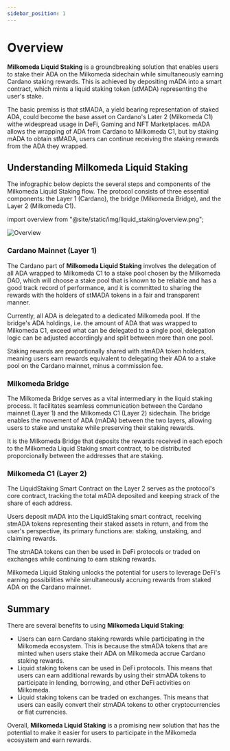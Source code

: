 ```yaml
---
sidebar_position: 1
---
```


# Overview


**Milkomeda Liquid Staking** is a groundbreaking solution that enables users to stake their ADA on the Milkomeda sidechain while simultaneously earning Cardano staking rewards. This is achieved by depositing mADA into a smart contract, which mints a liquid staking token (stMADA) representing the user's stake.

The basic premiss is that stMADA, a yield bearing representation of staked ADA, could become the base asset on Cardano's Later 2 (Milkomeda C1) withe widespread usage in DeFi, Gaming and NFT Marketplaces. mADA allows the wrapping of ADA from Cardano to Milkomeda C1, but by staking mADA to obtain stMADA, users can continue receiving the staking rewards from the ADA they wrapped. 


## Understanding Milkomeda Liquid Staking

The infographic below depicts the several steps and components of the Milkomeda Liquid Staking flow. The protocol consists of three essential components: the Layer 1 (Cardano), the bridge (Milkomeda Bridge), and the Layer 2 (Milkomeda C1).


import overview from "@site/static/img/liquid_staking/overview.png";

<img
  src={overview}
  className="img-full"
  alt="Overview"
/>







### Cardano Mainnet (Layer 1)

The Cardano part of **Milkomeda Liquid Staking** involves the delegation of all ADA wrapped to Milkomeda C1 to a stake pool chosen by the Milkomeda DAO, which will choose a stake pool that is known to be reliable and has a good track record of performance, and it is committed to sharing the rewards with the holders of stMADA tokens in a fair and transparent manner.

Currently, all ADA is delegated to a dedicated Milkomeda pool. If the bridge's ADA holdings, i.e. the amount of ADA that was wrapped to Milkomeda C1, exceed what can be delegated to a single pool, delegation logic can be adjusted accordingly and split between more than one pool.

Staking rewards are proportionally shared with stmADA token holders, meaning users earn rewards equivalent to delegating their ADA to a stake pool on the Cardano mainnet, minus a commission fee.


### Milkomeda Bridge


The Milkomeda Bridge serves as a vital intermediary in the liquid staking process. It facilitates seamless communication between the Cardano mainnet (Layer 1) and the Milkomeda C1 (Layer 2) sidechain. The bridge enables the movement of ADA (mADA) between the two layers, allowing users to stake and unstake while preserving their staking rewards.

It is the Milkomeda Bridge that deposits the rewards received in each epoch to the Milkomeda Liquid Staking smart contract, to be distributed proporcionally between the addresses that are staking.


### Milkomeda C1 (Layer 2)

The LiquidStaking Smart Contract on the Layer 2 serves as the protocol's core contract, tracking the total mADA deposited and keeping strack of the share of each address. 

Users deposit mADA into the LiquidStaking smart contract, receiving stmADA tokens representing their staked assets in return, and from the user's perspective, its primary functions are: staking, unstaking, and claiming rewards.


The stmADA tokens can then be used in DeFi protocols or traded on exchanges while continuing to earn staking rewards.

Milkomeda Liquid Staking unlocks the potential for users to leverage DeFi's earning possibilities while simultaneously accruing rewards from staked ADA on the Cardano mainnet.


## Summary

There are several benefits to using **Milkomeda Liquid Staking**:

- Users can earn Cardano staking rewards while participating in the Milkomeda ecosystem. This is because the stmADA tokens that are minted when users stake their ADA on Milkomeda accrue Cardano staking rewards.
- Liquid staking tokens can be used in DeFi protocols. This means that users can earn additional rewards by using their stmADA tokens to participate in lending, borrowing, and other DeFi activities on Milkomeda.
- Liquid staking tokens can be traded on exchanges. This means that users can easily convert their stmADA tokens to other cryptocurrencies or fiat currencies.

Overall, **Milkomeda Liquid Staking** is a promising new solution that has the potential to make it easier for users to participate in the Milkomeda ecosystem and earn rewards.
